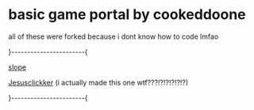 # basic game portal by cookeddoone

all of these were forked because i dont know how to code lmfao

}-----------------------{

<a href="https://cookeddoone.github.io/schoolnotes/">slope</a>

<a href="https://cookeddoone.github.io/jesusclickker/">Jesusclickker</a> (i actually made this one wtf???!?!?!?!?!?)

}-----------------------{
